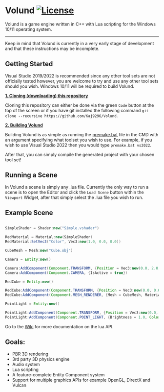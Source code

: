 # Volund [![License](https://img.shields.io/badge/licence-MIT-green)](https://github.com/Kaj9296/Volund/blob/main/LICENSE)


Volund is a game engine written in C++ with Lua scripting for the Windows 10/11 operating system.

***

Keep in mind that Volund is currently in a very early stage of development and that these instructions may be incomplete.

## Getting Started

Visual Studio 2019/2022 is recommended since any other tool sets are not officially tested however, you are welcome to try and use any other tool sets should you wish. Windows 10/11 will be required to build Volund.

<ins>**1. Cloning (downloading) this repository**</ins>

Cloning this repository can either be done via the green ```Code``` button at the top of the screen or if you have git installed the following command ```git clone --recursive https://github.com/Kaj9296/Volund```.

<ins>**2. Building Volund**</ins>

Building Volund is as simple as running the [premake.bat](https://github.com/Kaj9296/Volund-2/blob/main/premake.bat) file in the CMD with an argument specifying what toolset you wish to use. For example, if you wish to use Visual Studio 2022 then you would type ```premake.bat vs2022```.

After that, you can simply compile the generated project with your chosen tool set!

## Running a Scene

In Volund a scene is simply any .lua file. Currently the only way to run a scene is to open the Editor and click the ```Load Scene``` button within the ```Viewport``` Widget, after that simply select the .lua file you wish to run.

## Example Scene

```java

SimpleShader = Shader:new("Simple.vshader")

RedMaterial = Material:new(SimpleShader)
RedMaterial:SetVec3("Color", Vec3:new(1.0, 0.0, 0.0))

CubeMesh = Mesh:new("Cube.obj")

Camera = Entity:new()

Camera:AddComponent(Component.TRANSFORM, {Position = Vec3:new(0.0, 2.0, 10.0)})
Camera:AddComponent(Component.CAMERA, {IsActive = true})

RedCube = Entity:new()

RedCube:AddComponent(Component.TRANSFORM, {Position = Vec3:new(0.0, 0.0, 0.0)})
RedCube:AddComponent(Component.MESH_RENDERER, {Mesh = CubeMesh, Material = RedMaterial})

PointLight = Entity:new()

PointLight:AddComponent(Component.TRANSFORM, {Position = Vec3:new(0.0, 5.0, 5.0)})
PointLight:AddComponent(Component.POINT_LIGHT, {Brightness = 1.0, Color = Vec3:new(1.0, 1.0, 1.0)})
```

Go to the [Wiki](https://github.com/Kaj9296/Volund/wiki) for more documentation on the lua API.

## Goals:

- PBR 3D rendering
- 3rd party 3D physics engine
- Audio system
- Lua scripting
- A feature-complete Entity Component system
- Support for multiple graphics APIs for example OpenGL, DirectX and Vulcan
